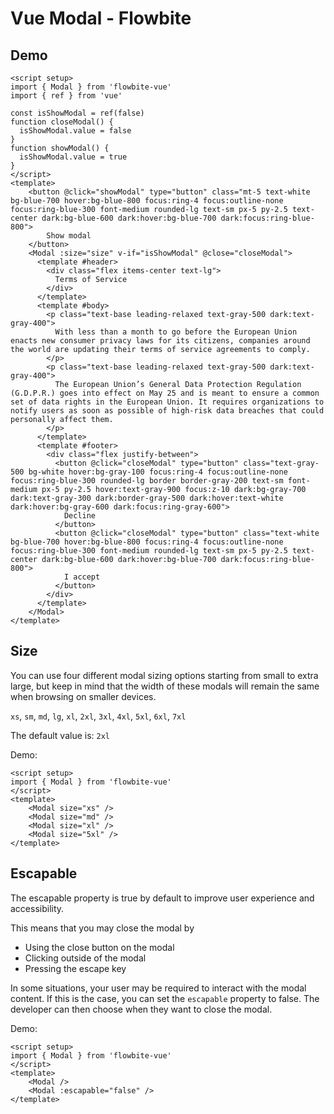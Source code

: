 <script setup>
import ModalExample from './modal/examples/ModalExample.vue';
import ModalSizeExample from './modal/examples/ModalSizeExample.vue';
import ModalEscapableExample from './modal/examples/ModalEscapableExample.vue';
</script>
# Vue Modal - Flowbite

## Demo

<ModalExample />

```vue
<script setup>
import { Modal } from 'flowbite-vue'
import { ref } from 'vue'

const isShowModal = ref(false)
function closeModal() {
  isShowModal.value = false
}
function showModal() {
  isShowModal.value = true
}
</script>
<template>
    <button @click="showModal" type="button" class="mt-5 text-white bg-blue-700 hover:bg-blue-800 focus:ring-4 focus:outline-none focus:ring-blue-300 font-medium rounded-lg text-sm px-5 py-2.5 text-center dark:bg-blue-600 dark:hover:bg-blue-700 dark:focus:ring-blue-800">
        Show modal
    </button>
    <Modal :size="size" v-if="isShowModal" @close="closeModal">
      <template #header>
        <div class="flex items-center text-lg">
          Terms of Service
        </div>
      </template>
      <template #body>
        <p class="text-base leading-relaxed text-gray-500 dark:text-gray-400">
          With less than a month to go before the European Union enacts new consumer privacy laws for its citizens, companies around the world are updating their terms of service agreements to comply.
        </p>
        <p class="text-base leading-relaxed text-gray-500 dark:text-gray-400">
          The European Union’s General Data Protection Regulation (G.D.P.R.) goes into effect on May 25 and is meant to ensure a common set of data rights in the European Union. It requires organizations to notify users as soon as possible of high-risk data breaches that could personally affect them.
        </p>
      </template>
      <template #footer>
        <div class="flex justify-between">
          <button @click="closeModal" type="button" class="text-gray-500 bg-white hover:bg-gray-100 focus:ring-4 focus:outline-none focus:ring-blue-300 rounded-lg border border-gray-200 text-sm font-medium px-5 py-2.5 hover:text-gray-900 focus:z-10 dark:bg-gray-700 dark:text-gray-300 dark:border-gray-500 dark:hover:text-white dark:hover:bg-gray-600 dark:focus:ring-gray-600">
            Decline
          </button>
          <button @click="closeModal" type="button" class="text-white bg-blue-700 hover:bg-blue-800 focus:ring-4 focus:outline-none focus:ring-blue-300 font-medium rounded-lg text-sm px-5 py-2.5 text-center dark:bg-blue-600 dark:hover:bg-blue-700 dark:focus:ring-blue-800">
            I accept
          </button>
        </div>
      </template>
    </Modal>
</template>
```

## Size

You can use four different modal sizing options starting from small to extra large, but keep in mind that the width of these modals will remain the same when browsing on smaller devices.

`xs`, `sm`, `md`, `lg`, `xl`, `2xl`, `3xl`, `4xl`, `5xl`, `6xl`, `7xl`

The default value is: `2xl`

Demo:
<ModalSizeExample/>

```vue
<script setup>
import { Modal } from 'flowbite-vue'
</script>
<template>
    <Modal size="xs" />
    <Modal size="md" />
    <Modal size="xl" />
    <Modal size="5xl" />
</template>
```

## Escapable

The escapable property is true by default to improve user experience and accessibility.

This means that you may close the modal by

 - Using the close button on the modal
 - Clicking outside of the modal
 - Pressing the escape key

In some situations, your user may be required to interact with the modal content. If this is the case, you can set the `escapable` property to false. The developer can then choose when they want to close the modal.

Demo:
<ModalEscapableExample/>

```vue
<script setup>
import { Modal } from 'flowbite-vue'
</script>
<template>
    <Modal />
    <Modal :escapable="false" />
</template>
```
